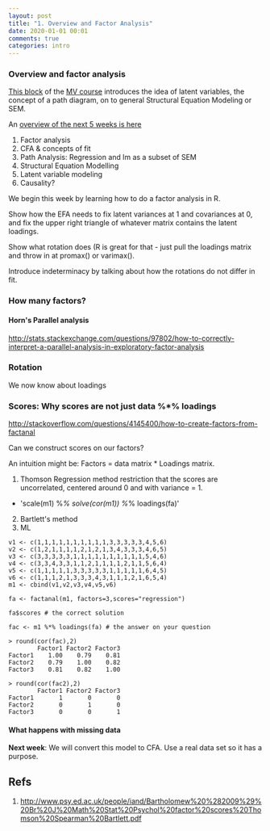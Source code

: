 ```yaml
---
layout: post
title: "1. Overview and Factor Analysis"
date: 2020-01-01 00:01
comments: true
categories: intro
---
```


<a name="top"></a>
### Overview and factor analysis

[This block](http://tbates.github.io/Multivariate-Stats-Course) of the [MV course](http://www.drps.ed.ac.uk/current/dpt/cxpsyl11054.htm) introduces the idea of latent variables, the concept of a path diagram, on to general Structural Equation Modeling or SEM.

An [overview of the next 5 weeks is here](http://tbates.github.io/Multivariate-Stats-Course/intro/2020/12/01/outline.html)

1. Factor analysis
2. CFA & concepts of fit
3. Path Analysis: Regression and lm as a subset of SEM
4. Structural Equation Modelling
5. Latent variable modeling
6. Causality?


We begin this week by learning how to do a factor analysis in R.

Show how the EFA needs to fix latent variances at 1 and covariances at 0, and fix the upper right triangle of whatever matrix contains the latent loadings.

Show what rotation does (R is great for that - just pull the loadings matrix and throw in at promax() or varimax().

Introduce indeterminacy by talking about how the rotations do not differ in fit.

### How many factors?
#### Horn's Parallel analysis

http://stats.stackexchange.com/questions/97802/how-to-correctly-interpret-a-parallel-analysis-in-exploratory-factor-analysis

### Rotation

We now know about loadings

### Scores: Why scores are not just data %*% loadings

http://stackoverflow.com/questions/4145400/how-to-create-factors-from-factanal

Can we construct scores on our factors?

An intuition might be: Factors = data matrix * Loadings matrix.

1. Thomson Regression method restriction that the scores are uncorrelated, centered around 0 and with variance = 1.
 * 'scale(m1) %*% solve(cor(m1)) %*% loadings(fa)'
2. Bartlett's method
3. ML


```splus
v1 <- c(1,1,1,1,1,1,1,1,1,1,3,3,3,3,3,4,5,6)
v2 <- c(1,2,1,1,1,1,2,1,2,1,3,4,3,3,3,4,6,5)
v3 <- c(3,3,3,3,3,1,1,1,1,1,1,1,1,1,1,5,4,6)
v4 <- c(3,3,4,3,3,1,1,2,1,1,1,1,2,1,1,5,6,4)
v5 <- c(1,1,1,1,1,3,3,3,3,3,1,1,1,1,1,6,4,5)
v6 <- c(1,1,1,2,1,3,3,3,4,3,1,1,1,2,1,6,5,4)
m1 <- cbind(v1,v2,v3,v4,v5,v6)

fa <- factanal(m1, factors=3,scores="regression")

fa$scores # the correct solution

fac <- m1 %*% loadings(fa) # the answer on your question
```

```splus
> round(cor(fac),2)
        Factor1 Factor2 Factor3
Factor1    1.00    0.79    0.81
Factor2    0.79    1.00    0.82
Factor3    0.81    0.82    1.00

> round(cor(fac2),2)
        Factor1 Factor2 Factor3
Factor1       1       0       0
Factor2       0       1       0
Factor3       0       0       1
```

#### What happens with missing data

**Next week**: We will convert this model to CFA. Use a real data set so it has a purpose.


## Refs
1. http://www.psy.ed.ac.uk/people/iand/Bartholomew%20%282009%29%20Br%20J%20Math%20Stat%20Psychol%20factor%20scores%20Thomson%20Spearman%20Bartlett.pdf